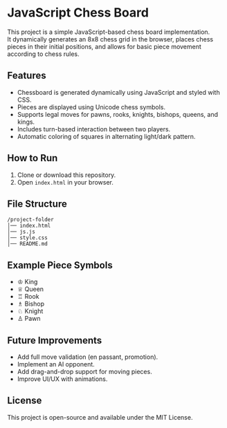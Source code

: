 # JavaScript Chess Board

This project is a simple JavaScript-based chess board implementation.  
It dynamically generates an 8x8 chess grid in the browser, places chess pieces in their initial positions, 
and allows for basic piece movement according to chess rules.

## Features
- Chessboard is generated dynamically using JavaScript and styled with CSS.
- Pieces are displayed using Unicode chess symbols.
- Supports legal moves for pawns, rooks, knights, bishops, queens, and kings.
- Includes turn-based interaction between two players.
- Automatic coloring of squares in alternating light/dark pattern.

## How to Run
1. Clone or download this repository.
2. Open `index.html` in your browser.

## File Structure
```
/project-folder
│── index.html
│── js.js
│── style.css
│── README.md
```

## Example Piece Symbols
- ♔ King  
- ♕ Queen  
- ♖ Rook  
- ♗ Bishop  
- ♘ Knight  
- ♙ Pawn  

## Future Improvements
- Add full move validation (en passant, promotion).
- Implement an AI opponent.
- Add drag-and-drop support for moving pieces.
- Improve UI/UX with animations.

## License
This project is open-source and available under the MIT License.
